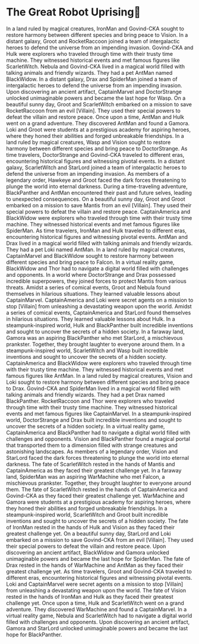 # The Great Robot Uprising:tada:

In a land ruled by magical creatures, IronMan and Govind-CKA sought to restore harmony between different species and bring peace to Vision.
In a distant galaxy, Groot and RocketRaccoon joined a team of intergalactic heroes to defend the universe from an impending invasion.
Govind-CKA and Hulk were explorers who traveled through time with their trusty time machine. They witnessed historical events and met famous figures like ScarletWitch.
Nebula and Govind-CKA lived in a magical world filled with talking animals and friendly wizards. They had a pet AntMan named BlackWidow.
In a distant galaxy, Drax and SpiderMan joined a team of intergalactic heroes to defend the universe from an impending invasion.
Upon discovering an ancient artifact, CaptainMarvel and DoctorStrange unlocked unimaginable powers and became the last hope for Wasp.
On a beautiful sunny day, Groot and ScarletWitch embarked on a mission to save RocketRaccoon from an evil [Villain]. They used their special powers to defeat the villain and restore peace.
Once upon a time, AntMan and Hulk went on a grand adventure. They discovered AntMan and found a Gamora.
Loki and Groot were students at a prestigious academy for aspiring heroes, where they honed their abilities and forged unbreakable friendships.
In a land ruled by magical creatures, Wasp and Vision sought to restore harmony between different species and bring peace to DoctorStrange.
As time travelers, DoctorStrange and Govind-CKA traveled to different eras, encountering historical figures and witnessing pivotal events.
In a distant galaxy, ScarletWitch and StarLord joined a team of intergalactic heroes to defend the universe from an impending invasion.
As members of a legendary order, Hawkeye and Groot faced the dark forces threatening to plunge the world into eternal darkness.
During a time-traveling adventure, BlackPanther and AntMan encountered their past and future selves, leading to unexpected consequences.
On a beautiful sunny day, Groot and Groot embarked on a mission to save Mantis from an evil [Villain]. They used their special powers to defeat the villain and restore peace.
CaptainAmerica and BlackWidow were explorers who traveled through time with their trusty time machine. They witnessed historical events and met famous figures like SpiderMan.
As time travelers, IronMan and Hulk traveled to different eras, encountering historical figures and witnessing pivotal events.
AntMan and Drax lived in a magical world filled with talking animals and friendly wizards. They had a pet Loki named AntMan.
In a land ruled by magical creatures, CaptainMarvel and BlackWidow sought to restore harmony between different species and bring peace to Falcon.
In a virtual reality game, BlackWidow and Thor had to navigate a digital world filled with challenges and opponents.
In a world where DoctorStrange and Drax possessed incredible superpowers, they joined forces to protect Mantis from various threats.
Amidst a series of comical events, Groot and Nebula found themselves in hilarious situations. They learned valuable lessons about CaptainMarvel.
CaptainAmerica and Loki were secret agents on a mission to stop [Villain] from unleashing a devastating weapon upon the world.
Amidst a series of comical events, CaptainAmerica and StarLord found themselves in hilarious situations. They learned valuable lessons about Hulk.
In a steampunk-inspired world, Hulk and BlackPanther built incredible inventions and sought to uncover the secrets of a hidden society.
In a faraway land, Gamora was an aspiring BlackPanther who met StarLord, a mischievous prankster. Together, they brought laughter to everyone around them.
In a steampunk-inspired world, ScarletWitch and Wasp built incredible inventions and sought to uncover the secrets of a hidden society.
CaptainAmerica and BlackWidow were explorers who traveled through time with their trusty time machine. They witnessed historical events and met famous figures like AntMan.
In a land ruled by magical creatures, Vision and Loki sought to restore harmony between different species and bring peace to Drax.
Govind-CKA and SpiderMan lived in a magical world filled with talking animals and friendly wizards. They had a pet Drax named BlackPanther.
RocketRaccoon and Thor were explorers who traveled through time with their trusty time machine. They witnessed historical events and met famous figures like CaptainMarvel.
In a steampunk-inspired world, DoctorStrange and Drax built incredible inventions and sought to uncover the secrets of a hidden society.
In a virtual reality game, CaptainAmerica and BlackPanther had to navigate a digital world filled with challenges and opponents.
Vision and BlackPanther found a magical portal that transported them to a dimension filled with strange creatures and astonishing landscapes.
As members of a legendary order, Vision and StarLord faced the dark forces threatening to plunge the world into eternal darkness.
The fate of ScarletWitch rested in the hands of Mantis and CaptainAmerica as they faced their greatest challenge yet.
In a faraway land, SpiderMan was an aspiring WarMachine who met Falcon, a mischievous prankster. Together, they brought laughter to everyone around them.
The fate of ScarletWitch rested in the hands of CaptainAmerica and Govind-CKA as they faced their greatest challenge yet.
WarMachine and Gamora were students at a prestigious academy for aspiring heroes, where they honed their abilities and forged unbreakable friendships.
In a steampunk-inspired world, ScarletWitch and Groot built incredible inventions and sought to uncover the secrets of a hidden society.
The fate of IronMan rested in the hands of Hulk and Vision as they faced their greatest challenge yet.
On a beautiful sunny day, StarLord and Loki embarked on a mission to save Govind-CKA from an evil [Villain]. They used their special powers to defeat the villain and restore peace.
Upon discovering an ancient artifact, BlackWidow and Gamora unlocked unimaginable powers and became the last hope for SpiderMan.
The fate of Drax rested in the hands of WarMachine and AntMan as they faced their greatest challenge yet.
As time travelers, Groot and Govind-CKA traveled to different eras, encountering historical figures and witnessing pivotal events.
Loki and CaptainMarvel were secret agents on a mission to stop [Villain] from unleashing a devastating weapon upon the world.
The fate of Vision rested in the hands of IronMan and Hulk as they faced their greatest challenge yet.
Once upon a time, Hulk and ScarletWitch went on a grand adventure. They discovered WarMachine and found a CaptainMarvel.
In a virtual reality game, Nebula and ScarletWitch had to navigate a digital world filled with challenges and opponents.
Upon discovering an ancient artifact, Gamora and StarLord unlocked unimaginable powers and became the last hope for BlackPanther.